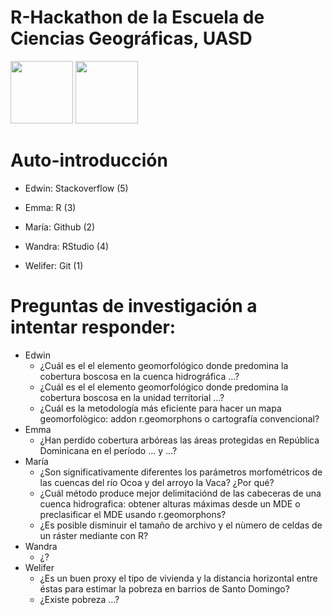 # R-Hackathon de la Escuela de Ciencias Geográficas, UASD

<p float="left">
 <img src="https://www.r-project.org/logo/Rlogo.png" height="100" />
 <img src="https://upload.wikimedia.org/wikipedia/commons/thumb/a/ab/Escudo_UASD.jpg/800px-Escudo_UASD.jpg" height="100" />
</p>

# Auto-introducción

* Edwin: Stackoverflow (5)

* Emma: R (3)

* María: Github (2)

* Wandra: RStudio (4)

* Welifer: Git (1)


# Preguntas de investigación a intentar responder:

* Edwin
  * ¿Cuál es el el elemento geomorfológico donde predomina la cobertura boscosa en la cuenca hidrográfica ...?
  * ¿Cuál es el el elemento geomorfológico donde predomina la cobertura boscosa en la unidad territorial ...?
  * ¿Cuál es la metodología más eficiente para hacer un mapa geomorfològico: addon r.geomorphons o cartografía convencional?
* Emma
  * ¿Han perdido cobertura arbóreas las áreas protegidas en República Dominicana en el período ... y ...? 
* María
  * ¿Son significativamente diferentes los parámetros morfométricos de las cuencas del río Ocoa y del arroyo la Vaca? ¿Por qué? 
  * ¿Cuál método produce mejor delimitaciónd de las cabeceras de una cuenca hidrografica: obtener alturas máximas desde un MDE o preclasificar el MDE usando r.geomorphons?
  * ¿Es posible disminuir el tamaño de archivo y el nùmero de celdas de un ráster mediante con R?
* Wandra
  * ¿?
* Welifer
  * ¿Es un buen proxy el tipo de vivienda y la distancia horizontal entre éstas para estimar la pobreza en barrios de Santo Domingo?
  * ¿Existe pobreza ...?
